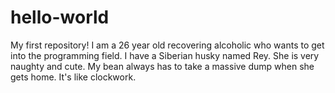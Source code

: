 # hello-world
My first repository!
I am a 26 year old recovering alcoholic who wants to get into the programming field.
I have a Siberian husky named Rey. She is very naughty and cute.
My bean always has to take a massive dump when she gets home. It's like clockwork.
